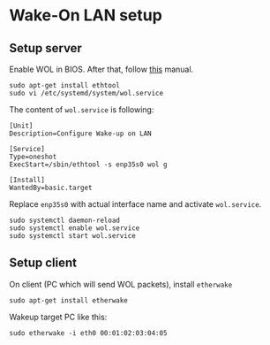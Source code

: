 # Wake-On LAN setup

## Setup server
Enable WOL in BIOS. After that, follow [this](http://timtalbot.co.uk/setting-up-wake-on-lan-on-ubuntu-server-18-04-lts/) manual. 
```
sudo apt-get install ethtool
sudo vi /etc/systemd/system/wol.service
```
The content of ``wol.service`` is following:
```
[Unit]
Description=Configure Wake-up on LAN

[Service]
Type=oneshot
ExecStart=/sbin/ethtool -s enp35s0 wol g

[Install]
WantedBy=basic.target
```
Replace ``enp35s0`` with actual interface name and activate ``wol.service``.
```
sudo systemctl daemon-reload
sudo systemctl enable wol.service
sudo systemctl start wol.service
```

## Setup client
On client (PC which will send WOL packets), install ``etherwake``
```
sudo apt-get install etherwake
```
Wakeup target PC like this:
```
sudo etherwake -i eth0 00:01:02:03:04:05
```

